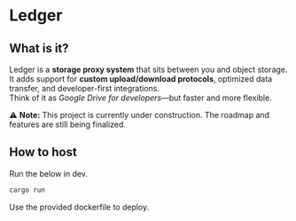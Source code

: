 # Ledger

## What is it?
Ledger is a **storage proxy system** that sits between you and object storage.  
It adds support for **custom upload/download protocols**, optimized data transfer, and developer-first integrations.  
Think of it as *Google Drive for developers*—but faster and more flexible.

⚠️ **Note:** This project is currently under construction. The roadmap and features are still being finalized.

## How to host
Run the below in dev.
```rust
cargo run
```

Use the provided dockerfile to deploy.